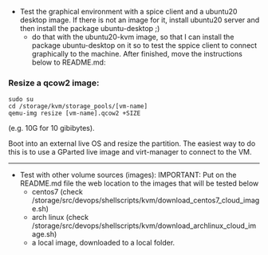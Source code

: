 - Test the graphical environment with a spice client and a ubuntu20 desktop
  image. If there is not an image for it, install ubuntu20 server and then
install the package ubuntu-desktop ;)
    - do that with the ubuntu20-kvm image, so that I can install the package ubuntu-desktop on it so to test the sppice client to connect graphically to the machine. After finished, move the instructions below to README.md:

### Resize a qcow2 image:
```
sudo su
cd /storage/kvm/storage_pools/[vm-name]
qemu-img resize [vm-name].qcow2 +SIZE
```
(e.g. 10G for 10 gibibytes).

Boot into an external live OS and resize the partition. The easiest way to do
this is to use a GParted live image and virt-manager to connect to the VM.

---

- Test with other volume sources (images):
    IMPORTANT: Put on the README.md file the web location to the images that will be tested below
    * centos7 (check /storage/src/devops/shellscripts/kvm/download_centos7_cloud_image.sh)
    * arch linux (check /storage/src/devops/shellscripts/kvm/download_archlinux_cloud_image.sh)
    * a local image, downloaded to a local folder.


